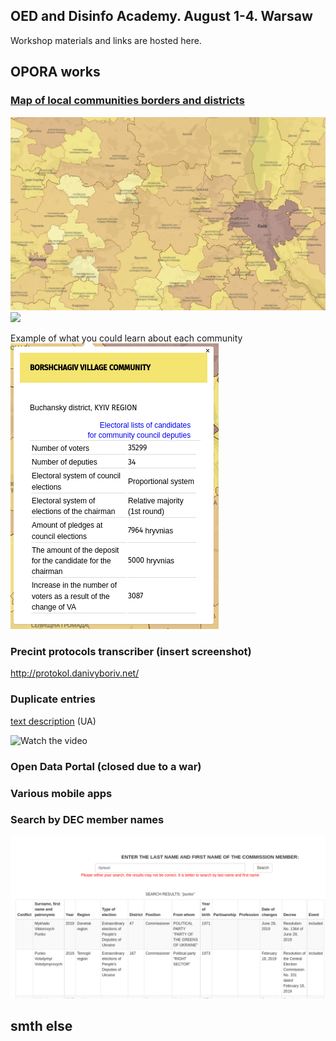 ## OED and Disinfo Academy. August 1-4. Warsaw

Workshop materials and links are hosted here.

## OPORA works

### [Map of local communities borders and districts](https://www.oporaua.org/longrid/map_2020.html)

![](/img/map2020.png)
![](https://ruzzia.info/img_github_pages/communitymap.gif)

Example of what you could learn about each community ![](/img/borshch.png)

### Precint protocols transcriber (insert screenshot)

<http://protokol.danivyboriv.net/>

### Duplicate entries

[text description](https://danivyboriv.net/archives/779) (UA)

![[Watch the video](/img/duplentriesscreenshot.png)](https://www.youtube.com/watch?v=6B7JeQtQuQw&feature=youtu.be)

### Open Data Portal (closed due to a war)

### Various mobile apps

### Search by DEC member names

![](/img/tvkoporauaorg.png)

## smth else
